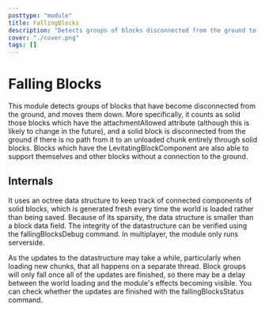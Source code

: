```yaml
---
posttype: "module" 
title: FallingBlocks
description: "Detects groups of blocks disconnected from the ground to let them fall"
cover: "./cover.png"
tags: []
---
```

# Falling Blocks

This module detects groups of blocks that have become disconnected from the ground, and moves them down. More specifically, it counts as solid those blocks which have the attachmentAllowed attribute (although this is likely to change in the future), and a solid block is disconnected from the ground if there is no path from it to an unloaded chunk entirely through solid blocks. Blocks which have the LevitatingBlockComponent are also able to support themselves and other blocks without a connection to the ground.

## Internals

It uses an octree data structure to keep track of connected components of solid blocks, which is generated fresh every time the world is loaded rather than being saved. Because of its sparsity, the data structure is smaller than a block data field. The integrity of the datastructure can be verified using the fallingBlocksDebug command. In multiplayer, the module only runs serverside.

As the updates to the datastructure may take a while, particularly when loading new chunks, that all happens on a separate thread. Block groups will only fall once all of the updates are finished, so there may be a delay between the world loading and the module's effects becoming visible. You can check whether the updates are finished with the fallingBlocksStatus command.
